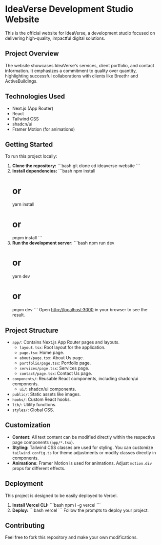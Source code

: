 # IdeaVerse Development Studio Website

This is the official website for IdeaVerse, a development studio focused on delivering high-quality, impactful digital solutions.

## Project Overview

The website showcases IdeaVerse's services, client portfolio, and contact information. It emphasizes a commitment to quality over quantity, highlighting successful collaborations with clients like Breethr and ActiveBuildings.

## Technologies Used

- Next.js (App Router)
- React
- Tailwind CSS
- shadcn/ui
- Framer Motion (for animations)

## Getting Started

To run this project locally:

1.  **Clone the repository:**
    \`\`\`bash
    git clone <repository-url>
    cd ideaverse-website
    \`\`\`
2.  **Install dependencies:**
    \`\`\`bash
    npm install
    # or
    yarn install
    # or
    pnpm install
    \`\`\`
3.  **Run the development server:**
    \`\`\`bash
    npm run dev
    # or
    yarn dev
    # or
    pnpm dev
    \`\`\`
    Open [http://localhost:3000](http://localhost:3000) in your browser to see the result.

## Project Structure

-   `app/`: Contains Next.js App Router pages and layouts.
    -   `layout.tsx`: Root layout for the application.
    -   `page.tsx`: Home page.
    -   `about/page.tsx`: About Us page.
    -   `portfolio/page.tsx`: Portfolio page.
    -   `services/page.tsx`: Services page.
    -   `contact/page.tsx`: Contact Us page.
-   `components/`: Reusable React components, including shadcn/ui components.
    -   `ui/`: shadcn/ui components.
-   `public/`: Static assets like images.
-   `hooks/`: Custom React hooks.
-   `lib/`: Utility functions.
-   `styles/`: Global CSS.

## Customization

-   **Content:** All text content can be modified directly within the respective page components (`app/*.tsx`).
-   **Styling:** Tailwind CSS classes are used for styling. You can customize `tailwind.config.ts` for theme adjustments or modify classes directly in components.
-   **Animations:** Framer Motion is used for animations. Adjust `motion.div` props for different effects.

## Deployment

This project is designed to be easily deployed to Vercel.

1.  **Install Vercel CLI:**
    \`\`\`bash
    npm i -g vercel
    \`\`\`
2.  **Deploy:**
    \`\`\`bash
    vercel
    \`\`\`
    Follow the prompts to deploy your project.

## Contributing

Feel free to fork this repository and make your own modifications.

